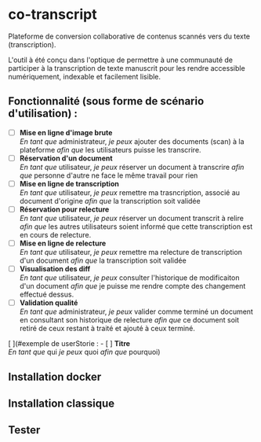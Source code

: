 # co-transcript
Plateforme de conversion collaborative de contenus scannés vers du texte (transcription).

L'outil à été conçu dans l'optique de permettre à une communauté de participer à la transcription de texte manuscrit pour les rendre accessible numériquement, indexable et facilement lisible.

## Fonctionnalité (sous forme de scénario d'utilisation) :

- [ ] **Mise en ligne d'image brute**<br> _En tant que_ administrateur, _je peux_ ajouter des documents (scan) à la plateforme _afin que_ les utilisateurs puisse les transcrire.
- [ ] **Réservation d'un document**<br> _En tant que_ utilisateur, _je peux_ réserver un document à transcrire _afin que_ personne d'autre ne face le même travail pour rien
- [ ] **Mise en ligne de transcription**<br> _En tant que_ utilisateur, _je peux_ remettre ma trasncription, associé au document d'origine _afin que_ la transcription soit validée
- [ ] **Réservation pour relecture**<br> _En tant que_ utilisateur, _je peux_ réserver un document transcrit à relire  _afin que_ les autres utilisateurs soient informé que cette transcription est en cours de relecture.
- [ ] **Mise en ligne de relecture**<br> _En tant que_ utilisateur, _je peux_ remettre ma relecture de transcription d'un document _afin que_ la transcription soit validée
- [ ] **Visualisation des diff**<br> _En tant que_ utilisateur, _je peux_ consulter l'historique de modificaiton d'un document _afin que_ je puisse me rendre compte des changement effectué dessus.
- [ ] **Validation qualité**<br> _En tant que_ administrateur, _je peux_ valider comme terminé un document en consultant son historique de relecture _afin que_ ce document soit retiré de ceux restant à traité et ajouté à ceux terminé.

[ ](#exemple de userStorie : - [ ] **Titre**<br> _En tant que_ qui _je peux_ quoi _afin que_ pourquoi)

## Installation docker

## Installation classique

## Tester
